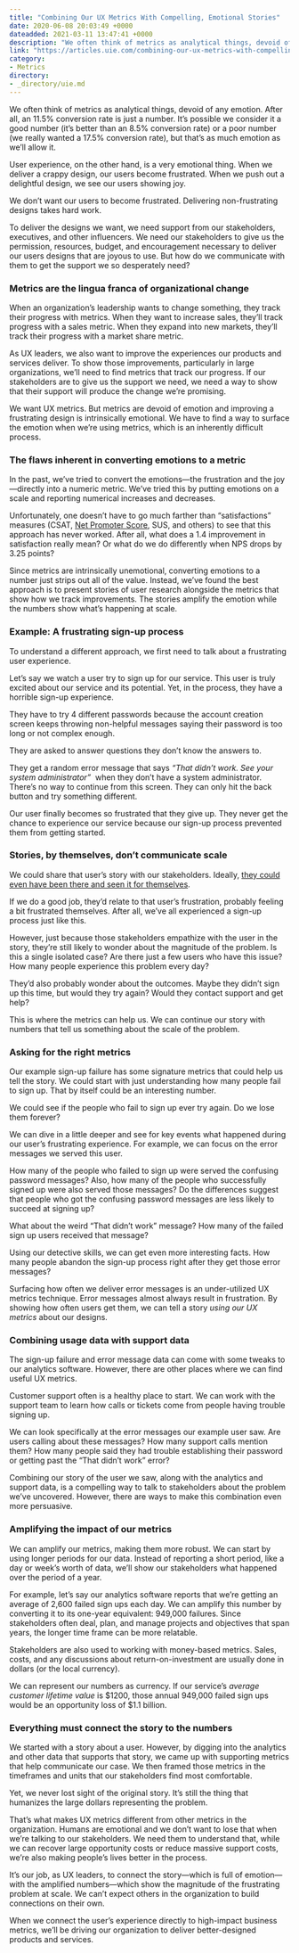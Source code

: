 ```yaml
---
title: "Combining Our UX Metrics With Compelling, Emotional Stories"
date: 2020-06-08 20:03:49 +0000
dateadded: 2021-03-11 13:47:41 +0000
description: "We often think of metrics as analytical things, devoid of any emotion. After all, an 11.5% conversion rate is just a number. It’s possible we consider it a good number (it’s better than an 8.5% conversion rate) or a poor number (we really wanted a 17.5% conversion rate), but that’s as much emotion as we’ll […]"
link: "https://articles.uie.com/combining-our-ux-metrics-with-compelling-emotional-stories/"
category:
- Metrics
directory:
- _directory/uie.md
---
```

<p>We often think of metrics as analytical things, devoid of any emotion. After all, an 11.5% conversion rate is just a number. It’s possible we consider it a good number (it’s better than an 8.5% conversion rate) or a poor number (we really wanted a 17.5% conversion rate), but that’s as much emotion as we’ll allow&nbsp;it.</p>
<p>User experience, on the other hand, is a very emotional thing. When we deliver a crappy design, our users become frustrated. When we push out a delightful design, we see our users showing&nbsp;joy.</p>
<p>We don’t want our users to become frustrated. Delivering non-frustrating designs takes hard&nbsp;work.</p>
<p>To deliver the designs we want, we need support from our stakeholders, executives, and other influencers. We need our stakeholders to give us the permission, resources, budget, and encouragement necessary to deliver our users designs that are joyous to use. But how do we communicate with them to get the support we so desperately need?</p>
<h3><strong>Metrics are the lingua franca of organizational change</strong></h3>
<p><span style="font-weight: 400;">When an organization’s leadership wants to change something, they track their progress with metrics. When they want to increase sales, they’ll track progress with a sales metric. When they expand into new markets, they’ll track their progress with a market share metric.</span></p>
<p><span style="font-weight: 400;">As UX leaders, we also want to improve the experiences our products and services deliver. To show those improvements, particularly in large organizations, we’ll need to find metrics that track our progress. If our stakeholders are to give us the support we need, we need a way to show that their support will produce the change we’re promising.</span></p>
<p><span style="font-weight: 400;">We want UX metrics. But metrics are devoid of emotion and improving a frustrating design is intrinsically emotional. We have to find a way to surface the emotion when we’re using metrics, which is an inherently difficult process.</span></p>
<h3><strong>The flaws inherent in converting emotions to a metric</strong></h3>
<p><span style="font-weight: 400;">In the past, we’ve tried to convert the emotions—the frustration and the joy—directly into a numeric metric. We’ve tried this by putting emotions on a scale and reporting numerical increases and decreases.</span></p>
<p><span style="font-weight: 400;">Unfortunately, one doesn’t have to go much farther than “satisfactions” measures (CSAT, <a href="https://articles.uie.com/net-promoter-score-considered-harmful-and-what-ux-professionals-can-do-about-it/">Net Promoter Score</a>, SUS, and others) to see that this approach has never worked. After all, what does a 1.4 improvement in satisfaction really mean? Or what do we do differently when NPS drops by 3.25 points?</span></p>
<p><span style="font-weight: 400;">Since metrics are intrinsically unemotional, converting emotions to a number just strips out all of the value. Instead, we’ve found the best approach is to present stories of user research alongside the metrics that show how we track improvements. The stories amplify the emotion while the numbers show what’s happening at scale.</span></p>
<h3><strong>Example: A frustrating sign-up process</strong></h3>
<p><span style="font-weight: 400;">To understand a different approach, we first need to talk about a frustrating user experience.</span></p>
<p><span style="font-weight: 400;">Let’s say we watch a user try to sign up for our service. This user is truly excited about our service and its potential. Yet, in the process, they have a horrible sign-up experience.</span></p>
<p><span style="font-weight: 400;">They have to try 4 different passwords because the account creation screen keeps throwing non-helpful messages saying their password is too long or not complex enough.</span></p>
<p><span style="font-weight: 400;">They are asked to answer questions they don’t know the answers to.</span></p>
<p><span style="font-weight: 400;">They get a random error message that says </span><em><span style="font-weight: 400;">“That didn’t work. See your system administrator” </span></em><span style="font-weight: 400;"> when they don’t have a system administrator. There’s no way to continue from this screen. They can only hit the back button and try something different.</span></p>
<p><span style="font-weight: 400;">Our user finally becomes so frustrated that they give up. They never get the chance to experience our service because our sign-up process prevented them from getting started.</span></p>
<h3><b>Stories, by themselves, don’t communicate scale</b></h3>
<p><span style="font-weight: 400;">We could share that user’s story with our stakeholders. Ideally, <a href="https://articles.uie.com/user_exposure_hours/">they could even have been there and seen it for themselves</a>.</span></p>
<p><span style="font-weight: 400;">If we do a good job, they’d relate to that user’s frustration, probably feeling a bit frustrated themselves. After all, we’ve all experienced a sign-up process just like this.</span></p>
<p><span style="font-weight: 400;">However, just because those stakeholders empathize with the user in the story, they’re still likely to wonder about the magnitude of the problem. Is this a single isolated case? Are there just a few users who have this issue? How many people experience this problem every day?</span></p>
<p><span style="font-weight: 400;">They’d also probably wonder about the outcomes. Maybe they didn’t sign up this time, but would they try again? Would they contact support and get help?</span></p>
<p><span style="font-weight: 400;">This is where the metrics can help us. We can continue our story with numbers that tell us something about the scale of the problem.</span></p>
<h3><strong>Asking for the right metrics</strong></h3>
<p><span style="font-weight: 400;">Our example sign-up failure has some signature metrics that could help us tell the story. We could start with just understanding how many people fail to sign up. That by itself could be an interesting number.</span></p>
<p><span style="font-weight: 400;">We could see if the people who fail to sign up ever try again. Do we lose them forever?</span></p>
<p><span style="font-weight: 400;">We can dive in a little deeper and see for key events what happened during our user’s frustrating experience. For example, we can focus on the error messages we served this user.</span></p>
<p><span style="font-weight: 400;">How many of the people who failed to sign up were served the confusing password messages? Also, how many of the people who successfully signed up were also served those messages? Do the differences suggest that people who got the confusing password messages are less likely to succeed at signing up?</span></p>
<p><span style="font-weight: 400;">What about the weird “That didn’t work” message? How many of the failed sign up users received that message?</span></p>
<p><span style="font-weight: 400;">Using our detective skills, we can get even more interesting facts. How many people abandon the sign-up process right after they get those error messages?</span></p>
<p><span style="font-weight: 400;">Surfacing how often we deliver error messages is an under-utilized UX metrics technique. Error messages almost always result in frustration. By showing how often users get them, we can tell a story </span><em><span style="font-weight: 400;">using our UX metrics</span></em><span style="font-weight: 400;"> about our designs.</span></p>
<h3><strong>Combining usage data with support data</strong></h3>
<p><span style="font-weight: 400;">The sign-up failure and error message data can come with some tweaks to our analytics software. However, there are other places where we can find useful UX metrics.</span></p>
<p><span style="font-weight: 400;">Customer support often is a healthy place to start. We can work with the support team to learn how calls or tickets come from people having trouble signing up.</span></p>
<p><span style="font-weight: 400;">We can look specifically at the error messages our example user saw. Are users calling about these messages? How many support calls mention them? How many people said they had trouble establishing their password or getting past the “That didn’t work” error?</span></p>
<p><span style="font-weight: 400;">Combining our story of the user we saw, along with the analytics and support data, is a compelling way to talk to stakeholders about the problem we’ve uncovered. However, there are ways to make this combination even more persuasive.</span></p>
<h3><strong>Amplifying the impact of our metrics</strong></h3>
<p><span style="font-weight: 400;">We can amplify our metrics, making them more robust. We can start by using longer periods for our data. Instead of reporting a short period, like a day or week’s worth of data, we’ll show our stakeholders what happened over the period of a year.</span></p>
<p><span style="font-weight: 400;">For example, let’s say our analytics software reports that we’re getting an average of 2,600 failed sign ups each day. We can amplify this number by converting it to its one-year equivalent: 949,000 failures. Since stakeholders often deal, plan, and manage projects and objectives that span years, the longer time frame can be more relatable.</span></p>
<p><span style="font-weight: 400;">Stakeholders are also used to working with money-based metrics. Sales, costs, and any discussions about return-on-investment are usually done in dollars (or the local currency). </span></p>
<p><span style="font-weight: 400;">We can represent our numbers as currency. If our service’s </span><i><span style="font-weight: 400;">average customer lifetime value</span></i><span style="font-weight: 400;"> is $1200, those annual 949,000 failed sign ups would be an opportunity loss of $1.1 billion.</span></p>
<h3><b>Everything must connect the story to the numbers</b></h3>
<p><span style="font-weight: 400;">We started with a story about a user. However, by digging into the analytics and other data that supports that story, we came up with supporting metrics that help communicate our case. We then framed those metrics in the timeframes and units that our stakeholders find most comfortable.</span></p>
<p><span style="font-weight: 400;">Yet, we never lost sight of the original story. It’s still the thing that humanizes the large dollars representing the problem.</span></p>
<p><span style="font-weight: 400;">That’s what makes UX metrics different from other metrics in the organization. Humans are emotional and we don’t want to lose that when we’re talking to our stakeholders. We need them to understand that, while we can recover large opportunity costs or reduce massive support costs, we’re also making people’s lives better in the process.</span></p>
<p><span style="font-weight: 400;">It’s our job, as UX leaders, to connect the story—which is full of emotion—with the amplified numbers—which show the magnitude of the frustrating problem at scale. We can’t expect others in the organization to build connections on their own.</span></p>
<p><span style="font-weight: 400;">When we connect the user’s experience directly to high-impact business metrics, we’ll be driving our organization to deliver better-designed products and services.</span></p>
